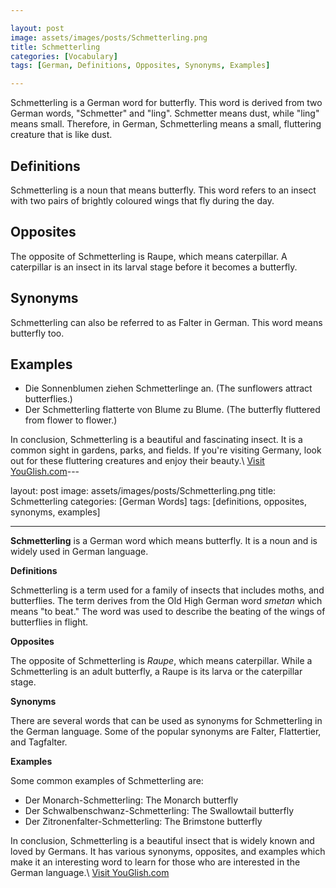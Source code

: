 ```yaml
---

layout: post
image: assets/images/posts/Schmetterling.png
title: Schmetterling
categories: [Vocabulary]
tags: [German, Definitions, Opposites, Synonyms, Examples]

---
```


Schmetterling is a German word for butterfly. This word is derived from two German words, "Schmetter" and "ling". Schmetter means dust, while "ling" means small. Therefore, in German, Schmetterling means a small, fluttering creature that is like dust.

## Definitions

Schmetterling is a noun that means butterfly. This word refers to an insect with two pairs of brightly coloured wings that fly during the day.

## Opposites

The opposite of Schmetterling is Raupe, which means caterpillar. A caterpillar is an insect in its larval stage before it becomes a butterfly.

## Synonyms

Schmetterling can also be referred to as Falter in German. This word means butterfly too. 

## Examples

- Die Sonnenblumen ziehen Schmetterlinge an. (The sunflowers attract butterflies.)
- Der Schmetterling flatterte von Blume zu Blume. (The butterfly fluttered from flower to flower.)

In conclusion, Schmetterling is a beautiful and fascinating insect. It is a common sight in gardens, parks, and fields. If you're visiting Germany, look out for these fluttering creatures and enjoy their beauty.\ <a id="yg-widget-0" class="youglish-widget" data-query="Schmetterling" data-lang="german" data-components="8412" data-auto-start="0" data-bkg-color="theme_light" data-title="How%20to%20pronounce%20Schmetterling%20in%20German"  rel="nofollow" href="https://youglish.com">Visit YouGlish.com</a><script async src="https://youglish.com/public/emb/widget.js" charset="utf-8"></script>---

layout: post
image: assets/images/posts/Schmetterling.png
title: Schmetterling
categories: [German Words]
tags: [definitions, opposites, synonyms, examples]

---

**Schmetterling** is a German word which means butterfly. It is a noun and is widely used in German language.

**Definitions**

Schmetterling is a term used for a family of insects that includes moths, and butterflies. The term derives from the Old High German word *smetan* which means "to beat." The word was used to describe the beating of the wings of butterflies in flight.

**Opposites**

The opposite of Schmetterling is *Raupe*, which means caterpillar. While a Schmetterling is an adult butterfly, a Raupe is its larva or the caterpillar stage.

**Synonyms**

There are several words that can be used as synonyms for Schmetterling in the German language. Some of the popular synonyms are Falter, Flattertier, and Tagfalter.

**Examples**

Some common examples of Schmetterling are:

- Der Monarch-Schmetterling: The Monarch butterfly
- Der Schwalbenschwanz-Schmetterling: The Swallowtail butterfly
- Der Zitronenfalter-Schmetterling: The Brimstone butterfly

In conclusion, Schmetterling is a beautiful insect that is widely known and loved by Germans. It has various synonyms, opposites, and examples which make it an interesting word to learn for those who are interested in the German language.\ <a id="yg-widget-0" class="youglish-widget" data-query="Schmetterling" data-lang="german" data-components="8412" data-auto-start="0" data-bkg-color="theme_light" data-title="How%20to%20pronounce%20Schmetterling%20in%20German"  rel="nofollow" href="https://youglish.com">Visit YouGlish.com</a><script async src="https://youglish.com/public/emb/widget.js" charset="utf-8"></script>